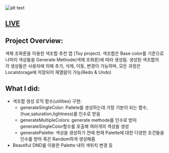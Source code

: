 ![alt text](https://res.cloudinary.com/dx06ztif0/image/upload/v1678952647/Screen_Recording_2023-03-16_at_16.36.57_ww5g39.gif)

## [LIVE](https://the-new-kim.github.io/color-palette-generator/)

## Project Overview:

색체 조화론을 이용한 색조합 추천 앱 (Toy project). 색조합은 Base color를 기준으로 나머지 색상들을 Generate Methode(색체 조화론)에 따라 생성됨. 생성된 색조합의 각 생상들은 사용자에 의해 추가, 삭제, 이동, 변경이 가능하며, 모든 과정은 Localstorage에 저장되어 재열람이 가능(Redo & Undo)

## What I did:

- 색조합 생성 로직 함수(utilities) 구현:
  - generateSingleColor: Pallete를 생성하는데 가장 기본이 되는 함수, (hue,saturation,lightness)를 인수로 받음
  - generateMultipleColors: generate methode를 인수로 받아 generateSingleColor함수를 호출해 여러개의 색상을 생성
  - generatePalette: 색상을 생성하기 전에 현재 Palette에 대한 다양한 조건들을 인수를 받아 혹은 Random하게 생성해줌
- Beautiful DND를 이용한 Palette 내의 색위치 변경 등
